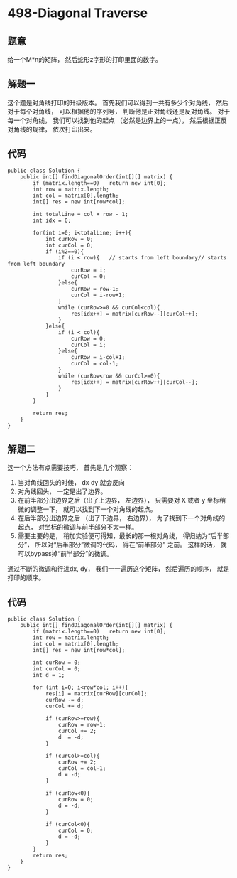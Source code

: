 # 498-Diagonal Traverse
## 题意
给一个M*n的矩阵， 然后蛇形z字形的打印里面的数字。

## 解题一
这个题是对角线打印的升级版本。
首先我们可以得到一共有多少个对角线， 然后对于每个对角线， 可以根据他的序列号， 判断他是正对角线还是反对角线。 对于每一个对角线， 我们可以找到他的起点 （必然是边界上的一点）， 然后根据正反对角线的规律， 依次打印出来。

## 代码
```
public class Solution {
    public int[] findDiagonalOrder(int[][] matrix) {
        if (matrix.length==0)   return new int[0];
        int row = matrix.length;
        int col = matrix[0].length;
        int[] res = new int[row*col];
        
        int totalLine = col + row - 1;
        int idx = 0;
        
        for(int i=0; i<totalLine; i++){
            int curRow = 0;
            int curCol = 0;
            if (i%2==0){
                if (i < row){   // starts from left boundary// starts from left boundary
                    curRow = i;
                    curCol = 0;
                }else{
                    curRow = row-1;
                    curCol = i-row+1;
                }
                while (curRow>=0 && curCol<col){
                    res[idx++] = matrix[curRow--][curCol++];
                }
            }else{
                if (i < col){
                    curRow = 0;
                    curCol = i;
                }else{
                    curRow = i-col+1;
                    curCol = col-1;
                }
                while (curRow<row && curCol>=0){
                    res[idx++] = matrix[curRow++][curCol--];
                }
            }
        }
        
        return res;
    }
}
```

## 解题二
这一个方法有点需要技巧， 首先是几个观察：

1. 当对角线回头的时候， dx dy 就会反向
2. 对角线回头， 一定是出了边界。
3. 在前半部分出边界之后（出了上边界， 左边界）， 只需要对 X 或者 y 坐标稍微的调整一下， 就可以找到下一个对角线的起点。
4. 在后半部分出边界之后 （出了下边界， 右边界）， 为了找到下一个对角线的起点， 对坐标的微调与前半部分不太一样。
5. 需要主要的是， 稍加实验便可得知，最长的那一根对角线， 得归纳为“后半部分”， 所以对“后半部分”微调的代码， 得在“前半部分” 之前。 这样的话， 就可以bypass掉“前半部分”的微调。

通过不断的微调和行进dx, dy， 我们一一遍历这个矩阵， 然后遍历的顺序， 就是打印的顺序。

## 代码
```
public class Solution {
    public int[] findDiagonalOrder(int[][] matrix) {
        if (matrix.length==0)   return new int[0];
        int row = matrix.length;
        int col = matrix[0].length;
        int[] res = new int[row*col];
        
        int curRow = 0;
        int curCol = 0;
        int d = 1;
        
        for (int i=0; i<row*col; i++){
            res[i] = matrix[curRow][curCol];
            curRow -= d;
            curCol += d;
            
            if (curRow>=row){
                curRow = row-1;
                curCol += 2;
                d  = -d;
            }
            
            if (curCol>=col){
                curRow += 2;
                curCol = col-1;
                d = -d;
            }
            
            if (curRow<0){
                curRow = 0;
                d = -d;
            }
            
            if (curCol<0){
                curCol = 0;
                d = -d;
            }
        }
        return res;
    }
}
```


